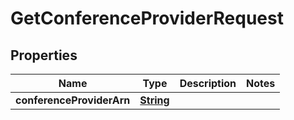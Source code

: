 

# GetConferenceProviderRequest


## Properties

| Name | Type | Description | Notes |
|------------ | ------------- | ------------- | -------------|
|**conferenceProviderArn** | [**String**](String.md) |  |  |



